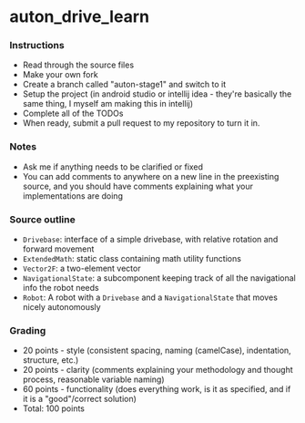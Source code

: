 # auton_drive_learn

### Instructions
* Read through the source files
* Make your own fork
* Create a branch called "auton-stage1" and switch to it
* Setup the project (in android studio or intellij idea - they're basically the same thing, I myself am making this in intellij)
* Complete all of the TODOs
* When ready, submit a pull request to my repository to turn it in.

### Notes
* Ask me if anything needs to be clarified or fixed
* You can add comments to anywhere on a new line in the preexisting source, and you should have comments explaining what your implementations are doing

### Source outline
* `Drivebase`: interface of a simple drivebase, with relative rotation and forward movement
* `ExtendedMath`: static class containing math utility functions
* `Vector2F`: a two-element vector
* `NavigationalState`: a subcomponent keeping track of all the navigational info the robot needs
* `Robot`: A robot with a `Drivebase` and a `NavigationalState` that moves nicely autonomously

### Grading
* 20 points - style (consistent spacing, naming (camelCase), indentation, structure, etc.)
* 20 points - clarity (comments explaining your methodology and thought process, reasonable variable naming)
* 60 points - functionality (does everything work, is it as specified, and if it is a "good"/correct solution)
* Total: 100 points
